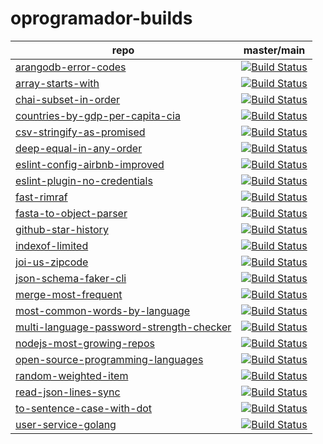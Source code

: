 # oprogramador-builds

| repo | master/main |
|-|-|
| [arangodb-error-codes](https://github.com/oprogramador/arangodb-error-codes) | [![Build Status](https://travis-ci.com/github/oprogramador/arangodb-error-codes.svg?branch=master)](https://travis-ci.com/github/oprogramador/arangodb-error-codes/branches) |
| [array-starts-with](https://github.com/oprogramador/array-starts-with) | [![Build Status](https://travis-ci.com/github/oprogramador/array-starts-with.svg?branch=master)](https://travis-ci.com/github/oprogramador/array-starts-with/branches) |
| [chai-subset-in-order](https://github.com/oprogramador/chai-subset-in-order) | [![Build Status](https://travis-ci.com/github/oprogramador/chai-subset-in-order.svg?branch=master)](https://travis-ci.com/github/oprogramador/chai-subset-in-order/branches) |
| [countries-by-gdp-per-capita-cia](https://github.com/oprogramador/countries-by-gdp-per-capita-cia) | [![Build Status](https://travis-ci.com/github/oprogramador/countries-by-gdp-per-capita-cia.svg?branch=master)](https://travis-ci.com/github/oprogramador/countries-by-gdp-per-capita-cia/branches) |
| [csv-stringify-as-promised](https://github.com/oprogramador/csv-stringify-as-promised) | [![Build Status](https://travis-ci.com/github/oprogramador/csv-stringify-as-promised.svg?branch=master)](https://travis-ci.com/github/oprogramador/csv-stringify-as-promised/branches) |
| [deep-equal-in-any-order](https://github.com/oprogramador/deep-equal-in-any-order) | [![Build Status](https://travis-ci.com/github/oprogramador/deep-equal-in-any-order.svg?branch=master)](https://travis-ci.com/github/oprogramador/deep-equal-in-any-order/branches) |
| [eslint-config-airbnb-improved](https://github.com/oprogramador/eslint-config-airbnb-improved) | [![Build Status](https://travis-ci.com/github/oprogramador/eslint-config-airbnb-improved.svg?branch=master)](https://travis-ci.com/github/oprogramador/eslint-config-airbnb-improved/branches) |
| [eslint-plugin-no-credentials](https://github.com/oprogramador/eslint-plugin-no-credentials) | [![Build Status](https://travis-ci.com/github/oprogramador/eslint-plugin-no-credentials.svg?branch=master)](https://travis-ci.com/github/oprogramador/eslint-plugin-no-credentials/branches) |
| [fast-rimraf](https://github.com/oprogramador/fast-rimraf) | [![Build Status](https://travis-ci.com/github/oprogramador/fast-rimraf.svg?branch=master)](https://travis-ci.com/github/oprogramador/fast-rimraf/branches) |
| [fasta-to-object-parser](https://github.com/oprogramador/fasta-to-object-parser) | [![Build Status](https://travis-ci.com/github/oprogramador/fasta-to-object-parser.svg?branch=master)](https://travis-ci.com/github/oprogramador/fasta-to-object-parser/branches) |
| [github-star-history](https://github.com/oprogramador/github-star-history) | [![Build Status](https://travis-ci.com/github/oprogramador/github-star-history.svg?branch=master)](https://travis-ci.com/github/oprogramador/github-star-history/branches) |
| [indexof-limited](https://github.com/oprogramador/indexof-limited) | [![Build Status](https://travis-ci.com/github/oprogramador/indexof-limited.svg?branch=master)](https://travis-ci.com/github/oprogramador/indexof-limited/branches) |
| [joi-us-zipcode](https://github.com/oprogramador/joi-us-zipcode) | [![Build Status](https://travis-ci.com/github/oprogramador/joi-us-zipcode.svg?branch=master)](https://travis-ci.com/github/oprogramador/joi-us-zipcode/branches) |
| [json-schema-faker-cli](https://github.com/oprogramador/json-schema-faker-cli) | [![Build Status](https://travis-ci.com/github/oprogramador/json-schema-faker-cli.svg?branch=master)](https://travis-ci.com/github/oprogramador/json-schema-faker-cli/branches) |
| [merge-most-frequent](https://github.com/oprogramador/merge-most-frequent) | [![Build Status](https://travis-ci.com/github/oprogramador/merge-most-frequent.svg?branch=master)](https://travis-ci.com/github/oprogramador/merge-most-frequent/branches) |
| [most-common-words-by-language](https://github.com/oprogramador/most-common-words-by-language) | [![Build Status](https://travis-ci.com/github/oprogramador/most-common-words-by-language.svg?branch=master)](https://travis-ci.com/github/oprogramador/most-common-words-by-language/branches) |
| [multi-language-password-strength-checker](https://github.com/oprogramador/multi-language-password-strength-checker) | [![Build Status](https://travis-ci.com/github/oprogramador/multi-language-password-strength-checker.svg?branch=master)](https://travis-ci.com/github/oprogramador/multi-language-password-strength-checker/branches) |
| [nodejs-most-growing-repos](https://github.com/oprogramador/nodejs-most-growing-repos) | [![Build Status](https://travis-ci.com/github/oprogramador/nodejs-most-growing-repos.svg?branch=master)](https://travis-ci.com/github/oprogramador/nodejs-most-growing-repos/branches) |
| [open-source-programming-languages](https://github.com/oprogramador/open-source-programming-languages) | [![Build Status](https://travis-ci.com/github/oprogramador/open-source-programming-languages.svg?branch=master)](https://travis-ci.com/github/oprogramador/open-source-programming-languages/branches) |
| [random-weighted-item](https://github.com/oprogramador/random-weighted-item) | [![Build Status](https://travis-ci.com/github/oprogramador/random-weighted-item.svg?branch=master)](https://travis-ci.com/github/oprogramador/random-weighted-item/branches) |
| [read-json-lines-sync](https://github.com/oprogramador/read-json-lines-sync) | [![Build Status](https://travis-ci.com/github/oprogramador/read-json-lines-sync.svg?branch=master)](https://travis-ci.com/github/oprogramador/read-json-lines-sync/branches) |
| [to-sentence-case-with-dot](https://github.com/oprogramador/to-sentence-case-with-dot) | [![Build Status](https://travis-ci.com/github/oprogramador/to-sentence-case-with-dot.svg?branch=master)](https://travis-ci.com/github/oprogramador/to-sentence-case-with-dot/branches) |
| [user-service-golang](https://github.com/oprogramador/user-service-golang) | [![Build Status](https://travis-ci.com/github/oprogramador/user-service-golang.svg?branch=master)](https://travis-ci.com/github/oprogramador/user-service-golang/branches) |

